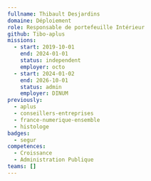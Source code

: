 ```yaml
---
fullname: Thibault Desjardins
domaine: Déploiement
role: Responsable de portefeuille Intérieur
github: Tibo-aplus
missions:
  - start: 2019-10-01
    end: 2024-01-01
    status: independent
    employer: octo
  - start: 2024-01-02
    end: 2026-10-01
    status: admin
    employer: DINUM
previously:
  - aplus
  - conseillers-entreprises
  - france-numerique-ensemble
  - histologe
badges:
  - segur
competences:
  - Croissance
  - Administration Publique
teams: []
---
```

